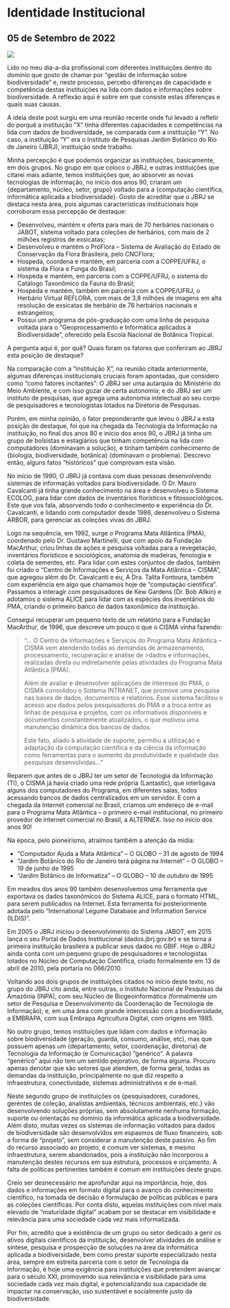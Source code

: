 # Identidade Institucional
## 05 de Setembro de 2022

![](http://dalcinweb.s3-website-us-east-1.amazonaws.com/github/BiodivDadosMeta/identidadeInstitucional1.jpeg)

Lido no meu dia-a-dia profissional com diferentes instituições dentro do domínio que gosto de chamar por “gestão de informação sobre biodiversidade” e, neste processo, percebo diferenças de capacidade e competência destas instituições na lida com dados e informações sobre biodiversidade. A reflexão aqui é sobre em que consiste estas diferenças e quais suas causas.

A ideia deste post surgiu em uma reunião recente onde fui levado a refletir do porquê a instituição “X” tinha diferentes capacidades e competências na lida com dados de biodiversidade, se comparada com a instituição “Y”. No caso, a instituição “Y” era o Instituto de Pesquisas Jardim Botânico do Rio de Janeiro (JBRJ), instituição onde trabalho.

Minha percepção é que podemos organizar as instituições, basicamente, em dois grupos. No grupo em que coloco o JBRJ, e outras instituições que citarei mais adiante, temos instituições que, ao absorver as novas tecnologias de informação, no início dos anos 90, criaram um {departamento, núcleo, setor, grupo} voltado para a {computação cientifica, informática aplicada a biodiversidade}.  Gosto de acreditar que o JBRJ se destaca nesta área, pois algumas características institucionais hoje corroboram essa percepção de destaque:

* Desenvolveu, mantém e oferta para mais de 70 herbários nacionais o JABOT, sistema voltado para coleções de herbários, com mais de 2 milhões registros de exsicatas;
* Desenvolveu e mantém o PróFlora – Sistema de Avaliação do Estado de Conservação da Flora Brasileira, pelo CNCFlora;
* Hospeda, coordena e mantém, em parceria com a COPPE/UFRJ, o sistema da Flora e Funga do Brasil;
* Hospeda e mantém, em parceria com a COPPE/UFRJ, o sistema do Catálogo Taxonômico da Fauna do Brasil;
* Hospeda e mantém, também em parceria com a COPPE/UFRJ, o Herbário Virtual REFLORA, com mais de 3,8 milhões de imagens em alta resolução de exsicatas de herbário de 76 herbários nacionais e estrangeiros;
* Possui um programa de pós-graduação com uma linha de pesquisa voltada para o “Geoprocessamento e Informática aplicados à Biodiversidade”, oferecido pela Escola Nacional de Botânica Tropical.

A pergunta aqui é,  por quê? Quais foram os fatores que conferiram ao JBRJ esta posição de destaque?

Na comparação com a “instituição X”, na reunião citada anteriormente,  algumas diferenças institucionais cruciais foram apontadas, que considero como “como fatores incitantes”: O JBRJ ser uma autarquia do Ministério do Meio Ambiente, e com isso gozar de certa autonomia; e do JBRJ ser um instituto de pesquisas, que agrega uma autonomia intelectual ao seu corpo de pesquisadores e tecnologistas lotados na Diretoria de Pesquisas.

Porém, em minha opinião, o fator preponderante que levou o JBRJ a esta posição de destaque, foi que na chegada da Tecnologia da Informação na instituição, no final dos anos 80 e início dos anos 90, o JBRJ já tinha um grupo de bolsistas e estagiários que tinham competência na lida com computadores (dominavam a solução), e tinham também conhecimento de {biologia, biodiversidade, botânica} (dominavam o problema). Descrevo então, alguns fatos “históricos” que comprovam esta visão.

No início de 1990, O JBRJ já contava com duas pessoas desenvolvendo sistemas de informação voltados para biodiversidade. O Dr. Mauro Cavalcanti já tinha grande conhecimento na área e desenvolveu o Sistema ECOLOG, para lidar com dados de inventários florísticos e fitossociológicos. Este que vos fala, absorvendo todo o conhecimento e experiência do Dr. Cavalcanti, e lidando com computador desde 1986, desenvolveu o Sistema ARBOR, para gerenciar as coleções vivas do JBRJ.

Logo na sequência, em 1992, surge o Programa Mata Atlântica (PMA), coordenado pelo Dr. Gustavo Martinelli, que com apoio da Fundação MacArthur, criou linhas de ações e pesquisa voltadas para a revegetação, inventários florísticos e sociológicos, anatomia de madeiras, fenologia e coleta de sementes, etc. Para lidar com estes conjuntos de dados, também foi criado o “Centro de Informações e Serviços da Mata Atlântica – CISMA”, que agregou além do Dr. Cavalcanti e eu, A Dra. Talita Fontoura, também com experiência em algo que chamamos hoje de “computação científica”. Passamos a interagir com pesquisadores de Kew Gardens (Dr. Bob Allkin) e adotamos o sistema ALICE para lidar com as espécies dos inventários do PMA, criando o primeiro banco de dados taxonômico da instituição.

Consegui recuperar um pequeno texto de um relatório para a Fundação MacArthur, de 1996, que descreve um pouco o que o CISMA vinha fazendo:

>“… O Centro de Informações e Serviços do Programa Mata Atlântica – CISMA vem atendendo todas as demandas de armazenamento, processamento, recuperação e análise de >dados e informações, realizadas direta ou indiretamente pelas atividades do Programa Mata Atlântica (PMA).
>
>Além de avaliar e desenvolver aplicações de interesse do PMA, o CISMA consolidou o Sistema INTRANET, que promove uma pesquisa nas bases de dados, documentos e relatórios. Esse sistema facilitou o acesso aos dados pelos pesquisadores do PMA e a troca entre as linhas de pesquisa e projetos, com os informativos disponíveis e documentos constantemente atualizados, o que motivou uma manutenção dinâmica dos bancos de dados.
>
>Este fato, aliado à atividade de suporte, permitiu a utilização e adaptação da computação científica e da ciência da informação como ferramentas para o aumento da produtividade e qualidade das pesquisas desenvolvidas…”

Reparem que antes de o JBRJ ter um setor de Tecnologia da Informação (TI), o CISMA já havia criado uma rede própria (Lantastic), que interligava alguns dos computadores do Programa, em diferentes salas, todos acessando bancos de dados centralizados em um servidor. E com a chegada da Internet comercial no Brasil, criamos um endereço de e-mail para o Programa Mata Atlântica – o primeiro e-mail institucional, no primeiro provedor de internet comercial no Brasil, a ALTERNEX. Isso no início dos anos 90!

Na época, pelo pioneirismo, atraímos também a atenção da mídia:

* “Computador Ajuda a Mata Atlântica” – O GLOBO – 31 de agosto de 1994
* “Jardim Botânico do Rio de Janeiro terá página na Internet” – O GLOBO – 19 de junho de 1995
* “Jardim Botânico de Informatiza” – O GLOBO – 10 de outubro de 1995

Em meados dos anos 90 também desenvolvemos uma ferramenta que exportava os dados taxonômicos do Sistema ALICE, para o formato HTML, para serem publicados na Internet. Esta ferramenta foi posteriormente adotada pelo “International Legume Database and Information Service (ILDIS)”.

Em 2005 o JBRJ iniciou o desenvolvimento do Sistema JABOT, em 2015 lança o seu Portal de Dados Institucional (dados.jbrj.gov.br) e se torna a primeira instituição brasileira a publicar seus dados no GBIF. Hoje o JBRJ ainda conta com um pequeno grupo de pesquisadores e tecnologistas lotados no Núcleo de Computação Científica, criado formalmente em 13 de abril de 2010, pela portaria no 066/2010.

Voltando aos dois grupos de instituições citados no início deste texto, no grupo do JBRJ cito ainda, entre outras, o Instituto Nacional de Pesquisas da Amazônia (INPA), com seu Núcleo de Biogeoinformática (formalmente um setor de Pesquisa e Desenvolvimento da Coordenação de Tecnologia de Informação); e, em uma área com grande intercessão com a biodiversidade, a EMBRAPA, com sua Embrapa Agricultura Digital, com origens em 1985. 

No outro grupo, temos instituições que lidam com dados e informação sobre biodiversidade (geração, guarda, consumo, análise, etc), mas que possuem apenas um {departamento, setor, coordenação, diretoria} de Tecnologia da Informação (e Comunicação) “genérico”. A palavra “genérico” aqui não tem um sentido pejorativo, de forma alguma. Procuro apenas denotar que são setores que atendem, de forma geral, todas as demandas da instituição, principalmente no que diz respeito a infraestrutura, conectividade, sistemas administrativos e de e-mail.

Neste segundo grupo de instituições os {pesquisadores, curadores, gerentes de coleção, analistas ambientais, técnicos ambientais, etc.} vão desenvolvendo soluções próprias, sem absolutamente nenhuma formação, suporte ou orientação no domínio da informática aplicada a biodiversidade. Além disto, muitas vezes os sistemas de informação voltados para dados de biodiversidade são desenvolvidos em espasmos de fluxo financeiro, sob a forma de “projeto”, sem considerar a manutenção deste passivo. Ao fim do recurso associado ao projeto, é comum ver sistemas, e mesmo infraestrutura, serem abandonados, pois a instituição não incorporou a manutenção destes recursos em sua estrutura, processos e orçamento. A falta de políticas pertinentes também é comum em instituições deste grupo.

Creio ser desnecessário me aprofundar aqui na importância, hoje, dos dados e informações em formato digital para o avanço do conhecimento científico, na tomada de decisão e formulação de políticas públicas e para as coleções científicas. Por conta disto, aquelas instituições com nível mais elevado de “maturidade digital” acabam por se destacar em visibilidade e relevância para uma sociedade cada vez mais informatizada. 

Por fim, acredito que a existência de um grupo ou setor dedicado a gerir os ativos digitais científicos da instituição, desenvolver atividades de análise e síntese, pesquisa e prospecção de soluções na área da informática aplicada a biodiversidade, bem como prestar suporte especializado nesta área, sempre em estreita parceria com o setor de Tecnologia da Informação, é hoje uma exigência para instituições que pretendem avançar para o século XXI, promovendo sua relevância e visibilidade para uma sociedade cada vez mais digital, e potencializando sua capacidade de impactar na conservação, uso sustentável e socialmente justo da biodiversidade. 
